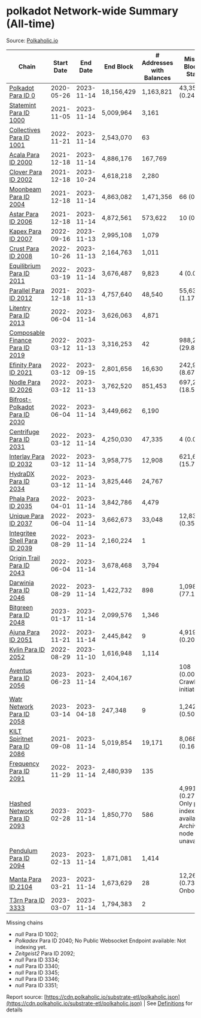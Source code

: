 # polkadot Network-wide Summary (All-time)

Source: [Polkaholic.io](https://polkaholic.io)


| Chain            | Start Date | End Date | End Block | # Addresses with Balances | Missing Blocks / Status |
| ---------------- | ---------- | ---------| --------- | ------------------------- | ----------------------- |
| [Polkadot Para ID 0](/polkadot/0-polkadot) | 2020-05-26 | 2023-11-14 | 18,156,429 |  1,163,821 | 43,357 (0.24%)  |
| [Statemint Para ID 1000](/polkadot/1000-statemint) | 2021-11-05 | 2023-11-14 | 5,009,964 |  3,161 |    |
| [Collectives Para ID 1001](/polkadot/1001-collectives) | 2022-11-21 | 2023-11-14 | 2,543,070 |  63 |    |
| [Acala Para ID 2000](/polkadot/2000-acala) | 2021-12-18 | 2023-11-14 | 4,886,176 |  167,769 |    |
| [Clover Para ID 2002](/polkadot/2002-clover) | 2021-12-18 | 2023-10-24 | 4,618,218 |  2,280 |    |
| [Moonbeam Para ID 2004](/polkadot/2004-moonbeam) | 2021-12-18 | 2023-11-14 | 4,863,082 |  1,471,356 | 66 (0.00%)  |
| [Astar Para ID 2006](/polkadot/2006-astar) | 2021-12-18 | 2023-11-14 | 4,872,561 |  573,622 | 10 (0.00%)  |
| [Kapex Para ID 2007](/polkadot/2007-kapex) | 2022-09-16 | 2023-11-13 | 2,995,108 |  1,079 |    |
| [Crust Para ID 2008](/polkadot/2008-crust) | 2022-10-26 | 2023-11-13 | 2,164,763 |  1,011 |    |
| [Equilibrium Para ID 2011](/polkadot/2011-equilibrium) | 2022-03-19 | 2023-11-14 | 3,676,487 |  9,823 | 4 (0.00%)  |
| [Parallel Para ID 2012](/polkadot/2012-parallel) | 2021-12-18 | 2023-11-13 | 4,757,640 |  48,540 | 55,636 (1.17%)  |
| [Litentry Para ID 2013](/polkadot/2013-litentry) | 2022-06-04 | 2023-11-14 | 3,626,063 |  4,871 |    |
| [Composable Finance Para ID 2019](/polkadot/2019-composable) | 2022-03-12 | 2023-11-13 | 3,316,253 |  42 | 988,228 (29.80%)  |
| [Efinity Para ID 2021](/polkadot/2021-efinity) | 2022-03-12 | 2023-09-15 | 2,801,656 |  16,630 | 242,949 (8.67%)  |
| [Nodle Para ID 2026](/polkadot/2026-nodle) | 2022-03-12 | 2023-11-13 | 3,762,520 |  851,453 | 697,249 (18.53%)  |
| [Bifrost-Polkadot Para ID 2030](/polkadot/2030-bifrost-dot) | 2022-06-04 | 2023-11-14 | 3,449,662 |  6,190 |    |
| [Centrifuge Para ID 2031](/polkadot/2031-centrifuge) | 2022-03-12 | 2023-11-14 | 4,250,030 |  47,335 | 4 (0.00%)  |
| [Interlay Para ID 2032](/polkadot/2032-interlay) | 2022-03-12 | 2023-11-14 | 3,958,775 |  12,908 | 621,626 (15.70%)  |
| [HydraDX Para ID 2034](/polkadot/2034-hydradx) | 2022-03-12 | 2023-11-14 | 3,825,446 |  24,767 |    |
| [Phala Para ID 2035](/polkadot/2035-phala) | 2022-04-01 | 2023-11-14 | 3,842,786 |  4,479 |    |
| [Unique Para ID 2037](/polkadot/2037-unique) | 2022-06-04 | 2023-11-14 | 3,662,673 |  33,048 | 12,839 (0.35%)  |
| [Integritee Shell Para ID 2039](/polkadot/2039-integritee-shell) | 2022-08-29 | 2023-11-14 | 2,160,224 |  1 |    |
| [Origin Trail Para ID 2043](/polkadot/2043-origintrail) | 2022-06-04 | 2023-11-14 | 3,678,468 |  3,794 |    |
| [Darwinia Para ID 2046](/polkadot/2046-darwinia) | 2022-08-29 | 2023-11-14 | 1,422,732 |  898 | 1,098,047 (77.18%)  |
| [Bitgreen Para ID 2048](/polkadot/2048-bitgreen) | 2023-01-17 | 2023-11-14 | 2,099,576 |  1,346 |    |
| [Ajuna Para ID 2051](/polkadot/2051-ajuna) | 2022-11-21 | 2023-11-14 | 2,445,842 |  9 | 4,919 (0.20%)  |
| [Kylin Para ID 2052](/polkadot/2052-kylin) | 2022-08-29 | 2023-11-10 | 1,616,948 |  1,114 |    |
| [Aventus Para ID 2056](/polkadot/2056-aventus) | 2023-06-23 | 2023-11-14 | 2,404,167 |   | 108 (0.00%) Crawling initiated |
| [Watr Network Para ID 2058](/polkadot/2058-watr) | 2023-03-14 | 2023-04-18 | 247,348 |  9 | 1,242 (0.50%)  |
| [KILT Spiritnet Para ID 2086](/polkadot/2086-kilt) | 2021-09-08 | 2023-11-14 | 5,019,854 |  19,171 | 8,068 (0.16%)  |
| [Frequency Para ID 2091](/polkadot/2091-frequency) | 2022-11-29 | 2023-11-14 | 2,480,939 |  135 |    |
| [Hashed Network Para ID 2093](/polkadot/2093-hashed) | 2023-02-28 | 2023-11-14 | 1,850,770 |  586 | 4,991 (0.27%) Only partial index available: Archive node unavailable |
| [Pendulum Para ID 2094](/polkadot/2094-pendulum) | 2023-02-13 | 2023-11-14 | 1,871,081 |  1,414 |    |
| [Manta Para ID 2104](/polkadot/2104-manta) | 2023-03-21 | 2023-11-14 | 1,673,629 |  28 | 12,262 (0.73%) Onboarding |
| [T3rn Para ID 3333](/polkadot/3333-t3rn) | 2023-03-07 | 2023-11-14 | 1,794,383 |  2 |    |

Missing chains


* *null* Para ID 1002; 
* *Polkadex* Para ID 2040; No Public Websocket Endpoint available: Not indexing yet.
* *Zeitgeist2* Para ID 2092; 
* *null* Para ID 3334; 
* *null* Para ID 3340; 
* *null* Para ID 3345; 
* *null* Para ID 3346; 
* *null* Para ID 3351; 

Report source: [https://cdn.polkaholic.io/substrate-etl/polkaholic.json](https://cdn.polkaholic.io/substrate-etl/polkaholic.json) | See [Definitions](/DEFINITIONS.md) for details
